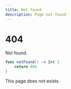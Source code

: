 ```yaml
---
title: Not found
description: Page not found
---
```


# 404

Not found.

```swift
func notFound() -> Int {
    return 404
}
```

This page does not exists.

